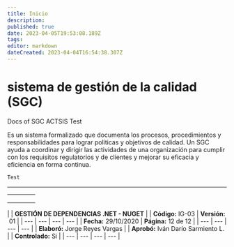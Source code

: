 ```yaml
---
title: Inicio
description: 
published: true
date: 2023-04-05T19:53:08.189Z
tags: 
editor: markdown
dateCreated: 2023-04-04T16:54:38.307Z
---
```


# sistema de gestión de la calidad (SGC)

Docs of SGC ACTSIS Test

Es un sistema formalizado que documenta los procesos, procedimientos y responsabilidades para lograr políticas y objetivos de calidad. Un SGC ayuda a coordinar y dirigir las actividades de una organización para cumplir con los requisitos regulatorios y de clientes y mejorar su eficacia y eficiencia en forma continua.

```cs
Test
```

---

|     |     |     |     |
| --- | --- | --- | --- |
|     |     |     |     |
|     |     |     |     |
|     |     |     |     |

|     | **GESTIÓN DE DEPENDENCIAS .NET - NUGET** |     | **Código:** IG-03 | **Versión:**  01 |
| --- | --- | --- | --- |
| **Fecha:** 29/10/2020 | **Página:** 12 de 12 |
| --- | --- | --- | --- |
| **Elaboró:** Jorge Reyes Vargas |     | **Aprobó:** Iván Darío Sarmiento L. |     | **Controlado:** Si |
| --- | --- | --- | --- |